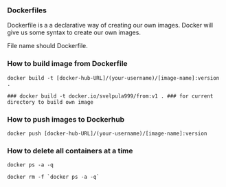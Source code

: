 ### Dockerfiles

Dockerfile is a a declarative way of creating our own images. Docker will give us some syntax to create our own images.

File name should Dockerfile.

### How to build image from Dockerfile

```
docker build -t [docker-hub-URL]/(your-username)/[image-name]:version .

### docker build -t docker.io/svelpula999/from:v1 . ### for current directory to build own image 
```

### How to push images to Dockerhub

```
docker push [docker-hub-URL]/(your-username)/[image-name]:version
```
### How to delete all containers at a time

```
docker ps -a -q

docker rm -f `docker ps -a -q`
```
